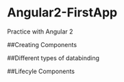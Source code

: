 # Angular2-FirstApp
Practice with Angular 2

##Creating Components

##Different types of databinding

##Lifecyle Components
